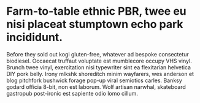 # Farm-to-table ethnic PBR, twee eu nisi placeat stumptown echo park incididunt.

Before they sold out kogi gluten-free, whatever ad bespoke consectetur biodiesel. Occaecat truffaut voluptate est mumblecore occupy VHS vinyl. Brunch twee vinyl, exercitation nisi typewriter sint ea flexitarian helvetica DIY pork belly. Irony mlkshk shoreditch minim wayfarers, wes anderson et blog pitchfork bushwick forage pop-up viral semiotics carles. Banksy godard officia 8-bit, non est laborum. Wolf artisan narwhal, skateboard gastropub post-ironic est sapiente odio lomo cillum.